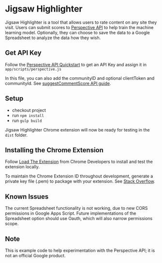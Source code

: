 # Jigsaw Highlighter
Jigsaw Highlighter is a tool that allows users to rate content on any site they visit. Users can submit scores to [Perspective API](http://www.perspectiveapi.com/) to help train the machine learning model. Optionally, they can choose to save the data to a Google Spreadsheet to analyze the data how they wish.

## Get API Key
Follow the [Perspective API Quickstart](https://github.com/conversationai/perspectiveapi/blob/master/quickstart.md) to get an API Key and assign it in `app/scripts/perspective.js`

In this file, you can also add the communityID and optional clientToken and communityId. See [suggestCommentScore API guide](https://github.com/conversationai/perspectiveapi/blob/master/api_reference.md#sending-feedback-suggestcommentscore).

## Setup
 - checkout project
 - run `npm install`
 - run `gulp build`

Jigsaw Highlighter Chrome extension will now be ready for testing in the `dist` folder.

## Installing the Chrome Extension
Follow [Load The Extension](https://developer.chrome.com/extensions/getstarted#unpacked) from Chrome Developers to install and test the extension locally.

To maintain the Chrome Extension ID throughout development, generate a private key file (.pem) to package with your extension. See [Stack Overflow](https://stackoverflow.com/questions/37317779/making-a-unique-extension-id-and-key-for-chrome-extension).

## Known Issues
The current Spreadsheet functionality is not working, due to new CORS permissions in Google Apps Script. Future implementations of the Spreadsheet option should use Oauth, which will also narrow permissions scope.

## Note
This is example code to help experimentation with the Perspective API; it is not an official Google product.